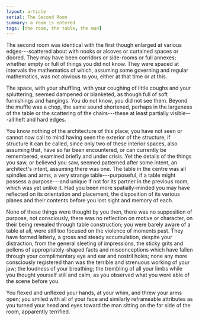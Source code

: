 ```yaml
---
layout: article
serial: The Second Room
summary: a room is entered
tags: [the room, the table, the man]
---
```


The second room was identical with the first though enlarged at various edges---scattered about with nooks or alcoves or curtained spaces or doored. They may have been corridors or side-rooms or full annexes; whether empty or full of things you did not know. They were spaced at intervals the mathematics of which, assuming some governing and regular mathematics, was not obvious to you, either at that time or at this.

The space, with your shuffling, with your coughing of little coughs and your spluttering, seemed dampened or blanketed, as though full of soft furnishings and hangings. You do not know, you did not see them. Beyond the muffle was a chop, the same sound shortened, perhaps in the largeness of the table or the scattering of the chairs---these at least partially visible---all heft and hard edges.

You know nothing of the architecture of this place; you have not seen or cannot now call to mind having seen the exterior of the structure, if structure it can be called, since only two of these interior spaces, also assuming that, have so far been encountered, or can currently be remembered, examined briefly and under crisis. Yet the details of the things you saw, or believed you saw, seemed patterned after some intent, an architect's intent, assuming there was one. The table in the centre was all spindles and arms, a very strange table---purposeful, if a table might possess a purpose---and unique if not for its partner in the previous room, which was yet unlike it. Had you been more spatially-minded you may have reflected on its orientation and placement, the disposition of its various planes and their contents before you lost sight and memory of each.

None of these things were thought by you then, there was no supposition of purpose, not consciously, there was no reflection on motive or character, on their being revealed through table construction; you were barely aware of a table at all, were still too focused on the violence of moments past. They have formed latterly, a gross and steady accumulation, despite your distraction, from the general sleeting of impressions, the sticky grits and pollens of appropriately-shaped facts and misconceptions which have fallen through your complimentary eye and ear and nostril holes; none any more consciously registered than was the terrible and strenuous working of your jaw; the loudness of your breathing; the trembling of all your limbs while you thought yourself still and calm, as you observed what you were able of the scene before you.

You flexed and unflexed your hands, at your whim, and threw your arms open; you smiled with all of your face and similarly reframeable attributes as you turned your head and eyes toward the man sitting on the far side of the room, apparently terrified.